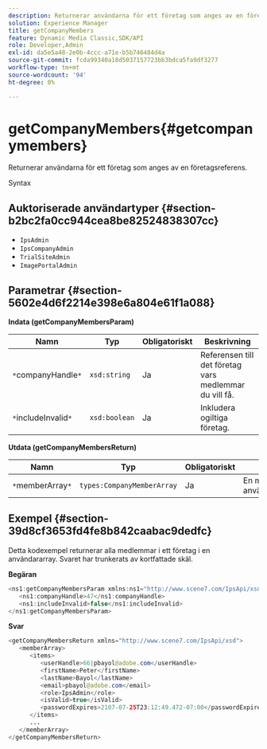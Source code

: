 ```yaml
---
description: Returnerar användarna för ett företag som anges av en företagsreferens.
solution: Experience Manager
title: getCompanyMembers
feature: Dynamic Media Classic,SDK/API
role: Developer,Admin
exl-id: da5e5a48-2e0b-4ccc-a71e-b5b746484d4a
source-git-commit: fcda99340a18d5037157723bb3bdca5fa9df3277
workflow-type: tm+mt
source-wordcount: '94'
ht-degree: 0%

---
```


# getCompanyMembers{#getcompanymembers}

Returnerar användarna för ett företag som anges av en företagsreferens.

Syntax

## Auktoriserade användartyper {#section-b2bc2fa0cc944cea8be82524838307cc}

* `IpsAdmin`
* `IpsCompanyAdmin`
* `TrialSiteAdmin`
* `ImagePortalAdmin`

## Parametrar {#section-5602e4d6f2214e398e6a804e61f1a088}

**Indata (getCompanyMembersParam)**

| Namn | Typ | Obligatoriskt | Beskrivning |
|---|---|---|---|
| `*`companyHandle`*` | `xsd:string` | Ja | Referensen till det företag vars medlemmar du vill få. |
| `*`includeInvalid`*` | `xsd:boolean` | Ja | Inkludera ogiltiga företag. |

**Utdata (getCompanyMembersReturn)**

| Namn | Typ | Obligatoriskt | Beskrivning |
|---|---|---|---|
| `*`memberArray`*` | `types:CompanyMemberArray` | Ja | En matris med användarmedlemskap. |

## Exempel {#section-39d8cf3653fd4fe8b842caabac9dedfc}

Detta kodexempel returnerar alla medlemmar i ett företag i en användararray. Svaret har trunkerats av kortfattade skäl.

**Begäran**

```java
<ns1:getCompanyMembersParam xmlns:ns1="http://www.scene7.com/IpsApi/xsd">
   <ns1:companyHandle>47</ns1:companyHandle>
   <ns1:includeInvalid>false</ns1:includeInvalid>
</ns1:getCompanyMembersParam>
```

**Svar**

```java
<getCompanyMembersReturn xmlns="http://www.scene7.com/IpsApi/xsd">
   <memberArray>
      <items>
         <userHandle>66|pbayol@adobe.com</userHandle>
         <firstName>Peter</firstName>
         <lastName>Bayol</lastName>
         <email>pbayol@adobe.com</email>
         <role>IpsAdmin</role>
         <isValid>true</isValid>
         <passwordExpires>2107-07-25T23:12:49.472-07:00</passwordExpires>
      </items>
      ...
   </memberArray>
</getCompanyMembersReturn>
```
